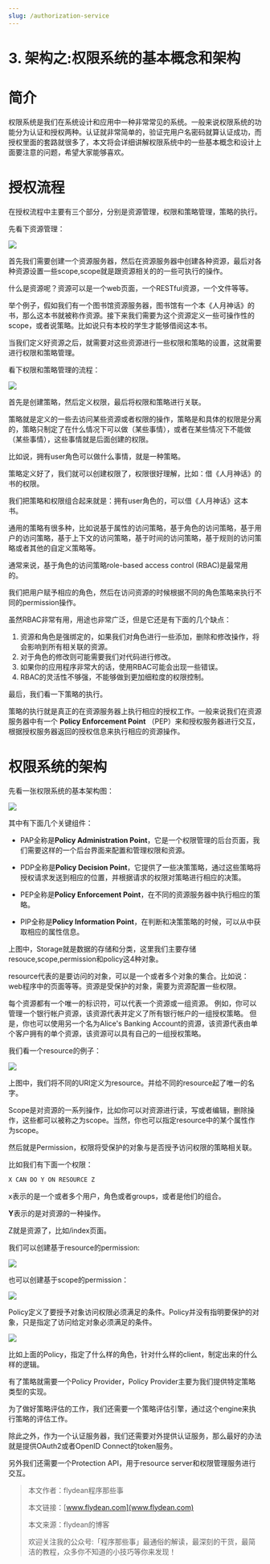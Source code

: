 ```yaml
---
slug: /authorization-service
---
```


# 3. 架构之:权限系统的基本概念和架构

# 简介

权限系统是我们在系统设计和应用中一种非常常见的系统。一般来说权限系统的功能分为认证和授权两种。认证就非常简单的，验证完用户名密码就算认证成功，而授权里面的套路就很多了，本文将会详细讲解权限系统中的一些基本概念和设计上面要注意的问题，希望大家能够喜欢。

# 授权流程

在授权流程中主要有三个部分，分别是资源管理，权限和策略管理，策略的执行。

先看下资源管理：

![](https://img-blog.csdnimg.cn/2020102519323639.png?x-oss-process=image/watermark,type_ZmFuZ3poZW5naGVpdGk,shadow_0,text_aHR0cDovL3d3dy5mbHlkZWFuLmNvbQ==,size_25,color_8F8F8F,t_70)

首先我们需要创建一个资源服务器，然后在资源服务器中创建各种资源，最后对各种资源设置一些scope,scope就是跟资源相关的的一些可执行的操作。

什么是资源呢？资源可以是一个web页面，一个RESTful资源，一个文件等等。

举个例子，假如我们有一个图书馆资源服务器，图书馆有一个本《人月神话》的书，那么这本书就被称作资源。接下来我们需要为这个资源定义一些可操作性的scope，或者说策略。比如说只有本校的学生才能够借阅这本书。

当我们定义好资源之后，就需要对这些资源进行一些权限和策略的设置，这就需要进行权限和策略管理。

看下权限和策略管理的流程：

![](https://img-blog.csdnimg.cn/20201025195056519.png?x-oss-process=image/watermark,type_ZmFuZ3poZW5naGVpdGk,shadow_0,text_aHR0cDovL3d3dy5mbHlkZWFuLmNvbQ==,size_25,color_8F8F8F,t_70)

首先是创建策略，然后定义权限，最后将权限和策略进行关联。

策略就是定义的一些去访问某些资源或者权限的操作，策略是和具体的权限是分离的，策略只制定了在什么情况下可以做（某些事情），或者在某些情况下不能做（某些事情），这些事情就是后面创建的权限。

比如说，拥有user角色可以做什么事情，就是一种策略。

策略定义好了，我们就可以创建权限了，权限很好理解，比如：借《人月神话》的书的权限。

我们把策略和权限组合起来就是：拥有user角色的，可以借《人月神话》这本书。

通用的策略有很多种，比如说基于属性的访问策略，基于角色的访问策略，基于用户的访问策略，基于上下文的访问策略，基于时间的访问策略，基于规则的访问策略或者其他的自定义策略等。

通常来说，基于角色的访问策略role-based access control (RBAC)是最常用的。

我们把用户赋予相应的角色，然后在访问资源的时候根据不同的角色策略来执行不同的permission操作。

虽然RBAC非常有用，用途也非常广泛，但是它还是有下面的几个缺点：

1. 资源和角色是强绑定的，如果我们对角色进行一些添加，删除和修改操作，将会影响到所有相关联的资源。
2. 对于角色的修改则可能需要我们对代码进行修改。
3. 如果你的应用程序非常大的话，使用RBAC可能会出现一些错误。
4. RBAC的灵活性不够强，不能够做到更加细粒度的权限控制。

最后，我们看一下策略的执行。

策略的执行就是真正的在资源服务器上执行相应的授权工作。一般来说我们在资源服务器中有一个 **Policy Enforcement Point** （PEP）来和授权服务器进行交互，根据授权服务器返回的授权信息来执行相应的资源操作。

# 权限系统的架构

先看一张权限系统的基本架构图：

![](https://img-blog.csdnimg.cn/20201025175558725.png?x-oss-process=image/watermark,type_ZmFuZ3poZW5naGVpdGk,shadow_0,text_aHR0cDovL3d3dy5mbHlkZWFuLmNvbQ==,size_25,color_8F8F8F,t_70)

其中有下面几个关键组件：

* PAP全称是**Policy Administration Point**，它是一个权限管理的后台页面，我们需要这样的一个后台界面来配置和管理权限和资源。

* PDP全称是**Policy Decision Point**，它提供了一些决策策略，通过这些策略将授权请求发送到相应的位置，并根据请求的权限对策略进行相应的决策。
* PEP全称是**Policy Enforcement Point**，在不同的资源服务器中执行相应的策略。
* PIP全称是**Policy Information Point**，在判断和决策策略的时候，可以从中获取相应的属性信息。

上图中，Storage就是数据的存储和分类，这里我们主要存储resouce,scope,permission和policy这4种对象。

resource代表的是要访问的对象，可以是一个或者多个对象的集合。比如说：web程序中的页面等等。资源是受保护的对象，需要为资源配置一些权限。

每个资源都有一个唯一的标识符，可以代表一个资源或一组资源。 例如，你可以管理一个银行帐户资源，该资源代表并定义了所有银行帐户的一组授权策略。 但是，你也可以使用另一个名为Alice's Banking Account的资源，该资源代表由单个客户拥有的单个资源，该资源可以具有自己的一组授权策略。

我们看一个resource的例子：

![](https://img-blog.csdnimg.cn/20201026122122600.png?x-oss-process=image/watermark,type_ZmFuZ3poZW5naGVpdGk,shadow_0,text_aHR0cDovL3d3dy5mbHlkZWFuLmNvbQ==,size_25,color_8F8F8F,t_70)

上图中，我们将不同的URI定义为resource。并给不同的resource起了唯一的名字。

Scope是对资源的一系列操作，比如你可以对资源进行读，写或者编辑，删除操作，这些都可以被称之为scope。当然，你也可以指定resource中的某个属性作为scope。

然后就是Permission，权限将受保护的对象与是否授予访问权限的策略相关联。

比如我们有下面一个权限：

~~~sh
X CAN DO Y ON RESOURCE Z
~~~

x表示的是一个或者多个用户，角色或者groups，或者是他们的组合。

**Y**表示的是对资源的一种操作。

Z就是资源了，比如/index页面。

我们可以创建基于resource的permission:

![](https://img-blog.csdnimg.cn/20201026140031179.png?x-oss-process=image/watermark,type_ZmFuZ3poZW5naGVpdGk,shadow_0,text_aHR0cDovL3d3dy5mbHlkZWFuLmNvbQ==,size_25,color_8F8F8F,t_70)

也可以创建基于scope的permission：

![](https://img-blog.csdnimg.cn/20201026135943682.png?x-oss-process=image/watermark,type_ZmFuZ3poZW5naGVpdGk,shadow_0,text_aHR0cDovL3d3dy5mbHlkZWFuLmNvbQ==,size_25,color_8F8F8F,t_70)

Policy定义了要授予对象访问权限必须满足的条件。Policy并没有指明要保护的对象，只是指定了访问给定对象必须满足的条件。

![](https://img-blog.csdnimg.cn/20201026134704659.png?x-oss-process=image/watermark,type_ZmFuZ3poZW5naGVpdGk,shadow_0,text_aHR0cDovL3d3dy5mbHlkZWFuLmNvbQ==,size_25,color_8F8F8F,t_70)

比如上面的Policy，指定了什么样的角色，针对什么样的client，制定出来的什么样的逻辑。

有了策略就需要一个Policy Provider，Policy Provider主要为我们提供特定策略类型的实现。

为了做好策略评估的工作，我们还需要一个策略评估引擎，通过这个engine来执行策略的评估工作。

除此之外，作为一个认证服务器，我们还需要对外提供认证服务，那么最好的办法就是提供OAuth2或者OpenID Connect的token服务。

另外我们还需要一个Protection API，用于resource server和权限管理服务进行交互。



> 本文作者：flydean程序那些事
>
> 本文链接：[www.flydean.com](www.flydean.com)
>
> 本文来源：flydean的博客
>
> 欢迎关注我的公众号:「程序那些事」最通俗的解读，最深刻的干货，最简洁的教程，众多你不知道的小技巧等你来发现！









